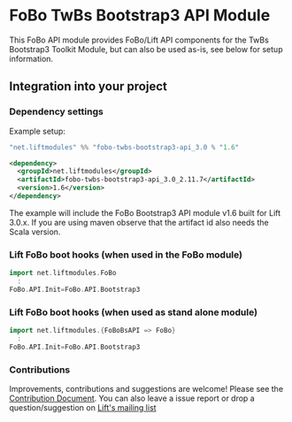 # FoBo TwBs Bootstrap3 API Module

This FoBo API module provides FoBo/Lift API components for the TwBs Bootstrap3 Toolkit Module, 
but can also be used as-is, see below for setup information.

## Integration into your project 

### Dependency settings

Example setup:

```scala
"net.liftmodules" %% "fobo-twbs-bootstrap3-api_3.0 % "1.6"
```
```xml
<dependency>
  <groupId>net.liftmodules</groupId>
  <artifactId>fobo-twbs-bootstrap3-api_3.0_2.11.7</artifactId>
  <version>1.6</version>
</dependency>
```
The example will include the FoBo Bootstrap3 API module v1.6 built for Lift 3.0.x. 
If you are using maven observe that the artifact id also needs the Scala version.

### Lift FoBo boot hooks (when used in the FoBo module)
```scala
import net.liftmodules.FoBo 
  :
FoBo.API.Init=FoBo.API.Bootstrap3 
```    

### Lift FoBo boot hooks (when used as stand alone module)
```scala
import net.liftmodules.{FoBoBsAPI => FoBo} 
  :
FoBo.API.Init=FoBo.API.Bootstrap3 
 ```  
### Contributions

Improvements, contributions and suggestions are welcome! Please see the [Contribution Document](https://github.com/karma4u101/FoBo/blob/master/CONTRIBUTING.md). 
You can also leave a issue report or drop a question/suggestion on [Lift's mailing list](http://groups.google.com/group/liftweb/) 

